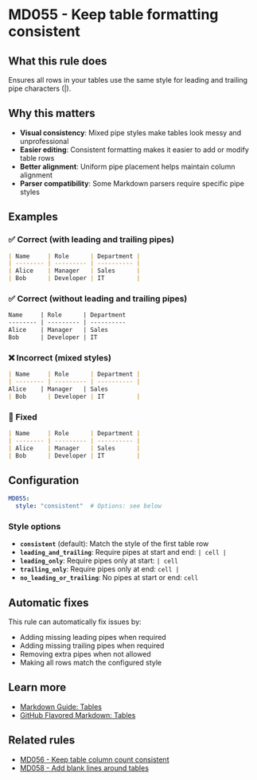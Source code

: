 # MD055 - Keep table formatting consistent

## What this rule does

Ensures all rows in your tables use the same style for leading and trailing pipe characters (|).

## Why this matters

- **Visual consistency**: Mixed pipe styles make tables look messy and unprofessional
- **Easier editing**: Consistent formatting makes it easier to add or modify table rows
- **Better alignment**: Uniform pipe placement helps maintain column alignment
- **Parser compatibility**: Some Markdown parsers require specific pipe styles

## Examples

<!-- rumdl-disable MD055 -->

### ✅ Correct (with leading and trailing pipes)

```markdown
| Name     | Role      | Department |
| -------- | --------- | ---------- |
| Alice    | Manager   | Sales      |
| Bob      | Developer | IT         |
```

### ✅ Correct (without leading and trailing pipes)

```markdown
Name     | Role      | Department
-------- | --------- | ----------
Alice    | Manager   | Sales
Bob      | Developer | IT
```

### ❌ Incorrect (mixed styles)

```markdown
| Name     | Role      | Department |
| -------- | --------- | ---------- |
Alice    | Manager   | Sales
| Bob      | Developer | IT         |
```

### 🔧 Fixed

```markdown
| Name     | Role      | Department |
| -------- | --------- | ---------- |
| Alice    | Manager   | Sales      |
| Bob      | Developer | IT         |
```

<!-- rumdl-enable MD055 -->

## Configuration

```yaml
MD055:
  style: "consistent"  # Options: see below
```

### Style options

- **`consistent`** (default): Match the style of the first table row
- **`leading_and_trailing`**: Require pipes at start and end: `| cell |`
- **`leading_only`**: Require pipes only at start: `| cell`
- **`trailing_only`**: Require pipes only at end: `cell |`
- **`no_leading_or_trailing`**: No pipes at start or end: `cell`

## Automatic fixes

This rule can automatically fix issues by:

- Adding missing leading pipes when required
- Adding missing trailing pipes when required
- Removing extra pipes when not allowed
- Making all rows match the configured style

## Learn more

- [Markdown Guide: Tables](https://www.markdownguide.org/extended-syntax/#tables)
- [GitHub Flavored Markdown: Tables](https://github.github.com/gfm/#tables-extension-)

## Related rules

- [MD056 - Keep table column count consistent](md056.md)
- [MD058 - Add blank lines around tables](md058.md)
